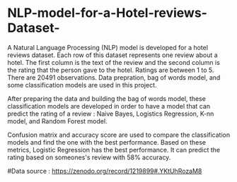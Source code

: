 # NLP-model-for-a-Hotel-reviews-Dataset-

A Natural Language Processing (NLP) model is developed for a hotel reviews dataset. Each row of this dataset represents one review about a hotel. The first column is the text of the review and the second column is the rating that the person gave to the hotel. Ratings are between 1 to 5. There are 20491 observations. Data prepration, bag of words model, and some classification models are used in this project. 

After preparing the data and building the bag of words model, these classification models are developed in order to have a model that can predict the rating of a review : Naive Bayes, Logistics Regression, K-nn model, and Random Forest model.

Confusion matrix and accuracy score are used to compare the classification models and find the one with the best performance. Based on these metrics, Logistic Regression has the best performance. It can predict the rating based on someones's review with 58% accuracy.



#Data source : https://zenodo.org/record/1219899#.YKtUhRozaM8
